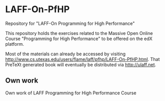 # LAFF-On-PfHP
Repository for "LAFF-On Programming for High Performance"

This repository holds the exercises related to the Massive Open Online
Course "Programming for High Performance" to be offered on the edX
platform.

Most of the materials can already be accessed by visiting
http://www.cs.utexas.edu/users/flame/laff/pfhp/LAFF-On-PfHP.html.
That PreTeXt generated book will eventually be distributed via
http://ulaff.net.

## Own work
Own work of LAFF Programming for High Performance Course
